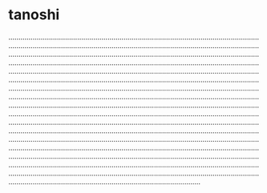 # tanoshi
...........................................................................................................................................................................................................................................................................................................................................................................................................................................................................................................................................................................................................................................................................................................................................................................................................................................................................................................................................................................................................................................................................................................................................................................................................................................................................................................................................................................................................................................................................................................................................................................................................................................................................................................................................................................................................................................................................................................................................................................................................................................................................................................................................................................................................................................................................................